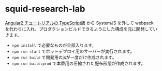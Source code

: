# squid-research-lab

[Angular2 チュートリアルの TypeScript版](https://angular.io/docs/ts/latest/tutorial/)
から SystemJS を外して webpack を代わりに入れ、プロダクションビルドできるようにした構成を元に開発していきます。

* ```npm install``` で必要なものが全部入ります。
* ```npm run start``` でホットデプロイ用のサーバーが実行されます。
* ```npm run build``` で開発用のjsが一度だけ作成されます。
* ```npm run build:prod``` で本番用の圧縮された配布形態が作成されます。

